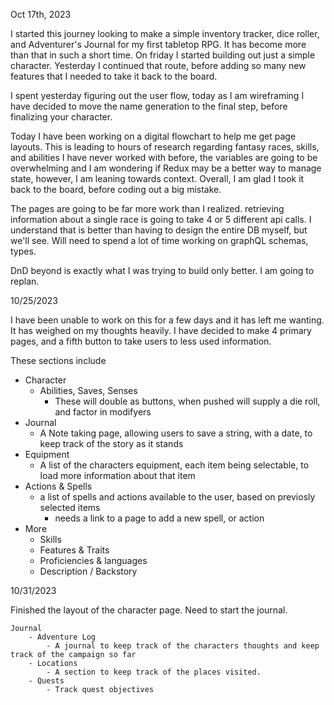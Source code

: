 Oct 17th, 2023

I started this journey looking to make a simple inventory tracker, dice roller, and Adventurer's Journal for my first tabletop RPG. It has become more than that in such a short time. On friday I started building out just a simple character. Yesterday I continued that route, before adding so many new features that I needed to take it back to the board. 

I spent yesterday figuring out the user flow, today as I am wireframing I have decided to move the name generation to the final step, before finalizing your character.

Today I have been working on a digital flowchart to help me get page layouts. This is leading to hours of research regarding fantasy races, skills, and abilities I have never worked with before, the variables are going to be overwhelming and I am wondering if Redux may be a better way to manage state, however, I am leaning towards context. Overall, I am glad I took it back to the board, before coding out a big mistake. 

The pages are going to be far more work than I realized. retrieving information about a single race is going to take 4 or 5 different api calls. I understand that is better than having to design the entire DB myself, but we'll see. Will need to spend a lot of time working on graphQL schemas, types.

DnD beyond is exactly what I was trying to build only better. I am going to replan. 

10/25/2023

I have been unable to work on this for a few days and it has left me wanting. It has weighed on my thoughts heavily. I have decided to make 4 primary pages, and a fifth button to take users to less used information. 

These sections include 
- Character
    - Abilities, Saves, Senses
        - These will double as buttons, when pushed will supply a die roll, and factor in modifyers
- Journal
    - A Note taking page, allowing users to save a string, with a date, to keep track of the story as it stands
- Equipment
    - A list of the characters equipment, each item being selectable, to load more information about that item
- Actions & Spells
    - a list of spells and actions available to the user, based on previosly selected items
        - needs a link to a page to add a new spell, or action
- More
    - Skills
    - Features & Traits
    - Proficiencies & languages
    - Description / Backstory


10/31/2023

Finished the layout of the character page. Need to start the journal. 

    Journal
        - Adventure Log
            - A journal to keep track of the characters thoughts and keep track of the campaign so far
        - Locations
            - A section to keep track of the places visited. 
        - Quests
            - Track quest objectives


